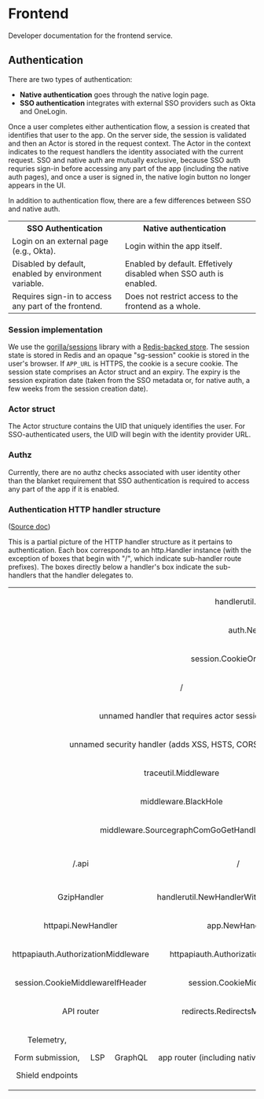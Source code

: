 # Frontend

Developer documentation for the frontend service.

## Authentication

There are two types of authentication:

* **Native authentication** goes through the native login page.
* **SSO authentication** integrates with external SSO providers such as Okta and OneLogin.

Once a user completes either authentication flow, a session is created that identifies that user to the app. On the server side, the session is validated and then an Actor is stored in the request context. The Actor in the context indicates to the request handlers the identity associated with the current request. SSO and native auth are mutually exclusive, because SSO auth requries sign-in before accessing any part of the app (including the native auth pages), and once a user is signed in, the native login button no longer appears in the UI.

In addition to authentication flow, there are a few differences between SSO and native auth.

<table>
<tr>
    <th>SSO Authentication</th><th>Native authentication</th>
</tr>
<tr>
    <td>Login on an external page (e.g., Okta).</td>
    <td>Login within the app itself.</td>
</tr>
<tr>
    <td>Disabled by default, enabled by environment variable.</td>
    <td>Enabled by default. Effetively disabled when SSO auth is enabled.</td>
</tr>
<tr>
    <td>Requires sign-in to access any part of the frontend.</td>
    <td>Does not restrict access to the frontend as a whole.</td>
<td>
</tr>
</table>


### Session implementation

We use the [gorilla/sessions](http://www.gorillatoolkit.org/pkg/sessions) library with a [Redis-backed store](https://github.com/boj/redistore). The session state is stored in Redis and an opaque "sg-session" cookie is stored in the user's browser. If `APP_URL` is HTTPS, the cookie is a secure cookie. The session state comprises an Actor struct and an expiry. The expiry is the session expiration date (taken from the SSO metadata or, for native auth, a few weeks from the session creation date).


### Actor struct

The Actor structure contains the UID that uniquely identifies the user. For SSO-authenticated users, the UID will begin with the identity provider URL.


### Authz

Currently, there are no authz checks associated with user identity other than the blanket requirement that SSO authentication is required to access any part of the app if it is enabled.


### Authentication HTTP handler structure

([Source doc](https://docs.google.com/spreadsheets/d/1AdQ2gRz0DDqE4xccLMQYkBQ9r4s8oN4g2b3wPogN9gM))

This is a partial picture of the HTTP handler structure as it pertains to authentication. Each box corresponds to an http.Handler instance (with the exception of boxes that begin with "/", which indicate sub-handler route prefixes). The boxes directly below a handler's box indicate the sub-handlers that the handler delegates to.

<table class="c35">
   <tbody>
      <tr class="c4">
         <td align="center" class="c14" colspan="8" rowspan="1">
            <p class="c1"><span class="c0">handlerutil.NewBasicAuthHandler</span></p>
         </td>
      </tr>
      <tr class="c4">
         <td align="center" class="c14" colspan="8" rowspan="1">
            <p class="c1"><span class="c0">auth.NewSSOAuthHandler</span></p>
         </td>
      </tr>
      <tr class="c4">
         <td align="center" class="c14" colspan="8" rowspan="1">
            <p class="c1"><span class="c0">session.CookieOrSessionMiddleware (if OIDC)</span></p>
         </td>
      </tr>
      <tr class="c4">
         <td align="center" class="c3" colspan="6" rowspan="1">
            <p class="c1"><span class="c0">/</span></p>
         </td>
         <td align="center" class="c16" colspan="1" rowspan="1">
            <p class="c1"><span class="c0">/.auth/oidc</span></p>
         </td>
         <td align="center" class="c13" colspan="1" rowspan="1">
            <p class="c1"><span class="c0">/.auth/saml</span></p>
         </td>
      </tr>
      <tr class="c4">
         <td align="center" class="c3" colspan="6" rowspan="1">
            <p class="c1"><span class="c0">unnamed handler that requires actor session</span></p>
         </td>
         <td align="center" class="c16" colspan="1" rowspan="1">
            <p class="c1"><span class="c0">auth.newOIDCLoginHandler</span></p>
         </td>
         <td align="center" class="c13" colspan="1" rowspan="1">
            <p class="c1"><span class="c0">samlSP.ServeHTTP</span></p>
         </td>
      </tr>
      <tr class="c4">
         <td align="center" class="c3" colspan="6" rowspan="1">
            <p class="c1"><span class="c0">unnamed security handler (adds XSS, HSTS, CORS headers)</span></p>
         </td>
         <td align="center" class="c16" colspan="1" rowspan="1">
            <p class="c6"><span class="c0"></span></p>
         </td>
         <td align="center" class="c13" colspan="1" rowspan="1">
            <p class="c6"><span class="c0"></span></p>
         </td>
      </tr>
      <tr class="c4">
         <td align="center" class="c3" colspan="6" rowspan="1">
            <p class="c1"><span class="c0">traceutil.Middleware</span></p>
         </td>
         <td align="center" class="c16" colspan="1" rowspan="1">
            <p class="c6"><span class="c0"></span></p>
         </td>
         <td align="center" class="c13" colspan="1" rowspan="1">
            <p class="c6"><span class="c0"></span></p>
         </td>
      </tr>
      <tr class="c4">
         <td align="center" class="c3" colspan="6" rowspan="1">
            <p class="c1"><span class="c0">middleware.BlackHole</span></p>
         </td>
         <td align="center" class="c16" colspan="1" rowspan="1">
            <p class="c6"><span class="c0"></span></p>
         </td>
         <td align="center" class="c13" colspan="1" rowspan="1">
            <p class="c6"><span class="c0"></span></p>
         </td>
      </tr>
      <tr class="c4">
         <td align="center" class="c3" colspan="6" rowspan="1">
            <p class="c1"><span class="c0">middleware.SourcegraphComGoGetHandler</span></p>
         </td>
         <td align="center" class="c16" colspan="1" rowspan="1">
            <p class="c6"><span class="c0"></span></p>
         </td>
         <td align="center" class="c13" colspan="1" rowspan="1">
            <p class="c6"><span class="c0"></span></p>
         </td>
      </tr>
      <tr class="c4">
         <td align="center" class="c8" colspan="3" rowspan="1">
            <p class="c1"><span class="c0">/.api</span></p>
         </td>
         <td align="center" class="c21" colspan="2" rowspan="1">
            <p class="c1"><span class="c0">/</span></p>
         </td>
         <td align="center" class="c5" colspan="1" rowspan="1">
            <p class="c1"><span class="c0">/.bi-logger</span></p>
         </td>
         <td align="center" class="c16" colspan="1" rowspan="1">
            <p class="c6"><span class="c0"></span></p>
         </td>
         <td align="center" class="c13" colspan="1" rowspan="1">
            <p class="c6"><span class="c0"></span></p>
         </td>
      </tr>
      <tr class="c4">
         <td align="center" class="c8" colspan="3" rowspan="1">
            <p class="c1"><span class="c0">GzipHandler</span></p>
         </td>
         <td align="center" class="c21" colspan="2" rowspan="1">
            <p class="c1"><span class="c0">handlerutil.NewHandlerWithCSRFProtection</span></p>
         </td>
         <td align="center" class="c5" colspan="1" rowspan="1">
            <p class="c1 c27"><span class="c0"></span></p>
         </td>
         <td align="center" class="c16" colspan="1" rowspan="1">
            <p class="c6"><span class="c0"></span></p>
         </td>
         <td align="center" class="c13" colspan="1" rowspan="1">
            <p class="c6"><span class="c0"></span></p>
         </td>
      </tr>
      <tr class="c4">
         <td align="center" class="c8" colspan="3" rowspan="1">
            <p class="c1"><span class="c0">httpapi.NewHandler</span></p>
         </td>
         <td align="center" class="c21" colspan="2" rowspan="1">
            <p class="c1"><span class="c0">app.NewHandler</span></p>
         </td>
         <td align="center" class="c5" colspan="1" rowspan="1">
            <p class="c6"><span class="c0"></span></p>
         </td>
         <td align="center" class="c16" colspan="1" rowspan="1">
            <p class="c6"><span class="c0"></span></p>
         </td>
         <td align="center" class="c13" colspan="1" rowspan="1">
            <p class="c6"><span class="c0"></span></p>
         </td>
      </tr>
      <tr class="c4">
         <td align="center" class="c8" colspan="3" rowspan="1">
            <p class="c1"><span class="c0">httpapiauth.AuthorizationMiddleware</span></p>
         </td>
         <td align="center" class="c21" colspan="2" rowspan="1">
            <p class="c1"><span class="c0">httpapiauth.AuthorizationMiddleware</span></p>
         </td>
         <td align="center" class="c5" colspan="1" rowspan="1">
            <p class="c6"><span class="c0"></span></p>
         </td>
         <td align="center" class="c16" colspan="1" rowspan="1">
            <p class="c6"><span class="c0"></span></p>
         </td>
         <td align="center" class="c13" colspan="1" rowspan="1">
            <p class="c6"><span class="c0"></span></p>
         </td>
      </tr>
      <tr class="c4">
         <td align="center" class="c8" colspan="3" rowspan="1">
            <p class="c1"><span class="c0">session.CookieMiddlewareIfHeader</span></p>
         </td>
         <td align="center" class="c21" colspan="2" rowspan="1">
            <p class="c1"><span class="c0">session.CookieMiddleware</span></p>
         </td>
         <td align="center" class="c5" colspan="1" rowspan="1">
            <p class="c6"><span class="c0"></span></p>
         </td>
         <td align="center" class="c16" colspan="1" rowspan="1">
            <p class="c6"><span class="c0"></span></p>
         </td>
         <td align="center" class="c13" colspan="1" rowspan="1">
            <p class="c6"><span class="c0"></span></p>
         </td>
      </tr>
      <tr class="c4">
         <td align="center" class="c8" colspan="3" rowspan="1">
            <p class="c1"><span class="c0">API router</span></p>
         </td>
         <td align="center" class="c21" colspan="2" rowspan="1">
            <p class="c1"><span class="c0">redirects.RedirectsMiddleware</span></p>
         </td>
         <td align="center" class="c5" colspan="1" rowspan="1">
            <p class="c6"><span class="c0"></span></p>
         </td>
         <td align="center" class="c16" colspan="1" rowspan="1">
            <p class="c6"><span class="c0"></span></p>
         </td>
         <td align="center" class="c13" colspan="1" rowspan="1">
            <p class="c6"><span class="c0"></span></p>
         </td>
      </tr>
      <tr class="c28">
         <td align="center" class="c17" colspan="1" rowspan="1">
            <p class="c1"><span class="c0">Telemetry,</span></p>
            <p class="c1"><span class="c0">Form submission,</span></p>
            <p class="c1"><span class="c0">Shield endpoints</span></p>
         </td>
         <td align="center" class="c25" colspan="1" rowspan="1">
            <p class="c1"><span class="c0">LSP</span></p>
         </td>
         <td align="center" class="c25" colspan="1" rowspan="1">
            <p class="c1"><span class="c0">GraphQL</span></p>
         </td>
         <td align="center" class="c21" colspan="2" rowspan="1">
            <p class="c1"><span class="c0">app router (including native sign-in routes)</span></p>
         </td>
         <td align="center" class="c5" colspan="1" rowspan="1">
            <p class="c6"><span class="c0"></span></p>
         </td>
         <td align="center" class="c16" colspan="1" rowspan="1">
            <p class="c6"><span class="c0"></span></p>
         </td>
         <td align="center" class="c13" colspan="1" rowspan="1">
            <p class="c6"><span class="c0"></span></p>
         </td>
      </tr>
   </tbody>
</table>
